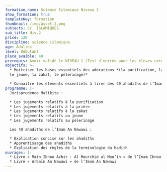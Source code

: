 ```yaml
---
formation_name: Science Islamique Niveau 2
show_formation: true
templateKey: formation
thumbnail: /img/asset-2.png
subjects: Sc. ISLAMIQUES
sub_title: Niv.2
price: 120
discipline: science islamique
age: Adultes
level: Débutant
place_avaible: 40
prerequis: Avoir validé le NIVEAU 1 (Test d’entrée pour les élèves extérieurs)
objectifs: >-
  * Maitriser les bases essentiels des adorations *(la purification, la prière,
  le jeune, la zakat, le pèlerinage)*

  * Connaitre les éléments essentiels à tirer des 40 ahadiths de l’Imam An Nawawi
programme: |-
  Jurisprudence Malikite : 

  * Les jugements relatifs à la purification 
  * Les jugements relatifs à la prière 
  * Les jugements relatifs à la zakat 
  * Les jugements relatifs au jeune 
  * Les jugements relatifs au pèlerinage  

  Les 40 ahadiths de l’Imam An Nawawi : 

  * Explication concise sur les ahadiths 
  * Apprentissage des ahadiths 
  * Explication des règles de la terminologie du hadith
ouvrages: |-
  * Livre « Matn Ibnou Achir : Al Mourchid al Mou’in » de l’Imam Ibnou Achir
  * Livre « Arbaïn An Nawawi » de l’Imam An Nawawi
---
```

